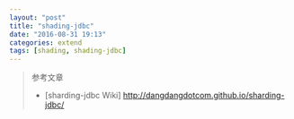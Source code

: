 ```yaml
---
layout: "post"
title: "shading-jdbc"
date: "2016-08-31 19:13"
categories: extend
tags: [shading, shading-jdbc]
---
```

















> 参考文章
>
> - [sharding-jdbc Wiki] http://dangdangdotcom.github.io/sharding-jdbc/
